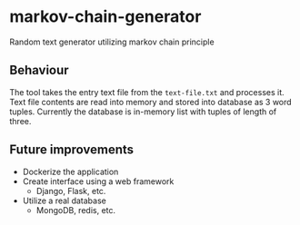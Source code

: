 # markov-chain-generator
Random text generator utilizing markov chain principle

## Behaviour
The tool takes the entry text file from the `text-file.txt` and processes it.
Text file contents are read into memory and stored into database as 3 word tuples.
Currently the database is in-memory list with tuples of length of three.

## Future improvements
- Dockerize the application
- Create interface using a web framework
    - Django, Flask, etc.
- Utilize a real database
    - MongoDB, redis, etc.
